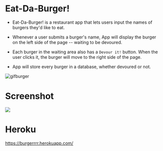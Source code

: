 # Eat-Da-Burger!

* Eat-Da-Burger! is a restaurant app that lets users input the names of burgers they'd like to eat.

* Whenever a user submits a burger's name, App will display the burger on the left side of the page -- waiting to be devoured.

* Each burger in the waiting area also has a `Devour it!` button. When the user clicks it, the burger will move to the right side of the page.

* App will store every burger in a database, whether devoured or not.


![gifburger](https://user-images.githubusercontent.com/45270593/52929866-208d3b80-3314-11e9-9846-f943e03020ce.gif)

# Screenshot
![](.public/img/screenshot.png)


# Heroku
https://burgerrrr.herokuapp.com/
